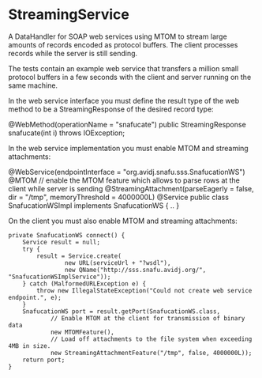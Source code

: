 StreamingService
================

A DataHandler for SOAP web services using MTOM to stream large amounts of records encoded as protocol buffers. The client processes records while the server is still sending.

The tests contain an example web service that transfers a million small protocol buffers in a few seconds with the client and server running on the same machine.

In the web service interface you must define the result type of the web method to be a StreamingResponse of the desired record type:

@WebMethod(operationName = "snafucate")
public StreamingResponse<Record> snafucate(int i) throws IOException;

In the web service implementation you must enable MTOM and streaming attachments:

@WebService(endpointInterface = "org.avidj.snafu.sss.SnafucationWS")
@MTOM // enable the MTOM feature which allows to parse rows at the client while server is sending
@StreamingAttachment(parseEagerly = false, dir = "/tmp", memoryThreshold = 4000000L)
@Service
public class SnafucationWSImpl implements SnafucationWS { .. }

On the client you must also enable MTOM and streaming attachments:

    private SnafucationWS connect() {
        Service result = null;
        try {
            result = Service.create(
                    new URL(serviceUrl + "?wsdl"), 
                    new QName("http://sss.snafu.avidj.org/", "SnafucationWSImplService"));
        } catch (MalformedURLException e) {
            throw new IllegalStateException("Could not create web service endpoint.", e);
        }
        SnafucationWS port = result.getPort(SnafucationWS.class,
                // Enable MTOM at the client for transmission of binary data
                new MTOMFeature(),
                // Load off attachments to the file system when exceeding 4MB in size.
                new StreamingAttachmentFeature("/tmp", false, 4000000L));
        return port;
    }
